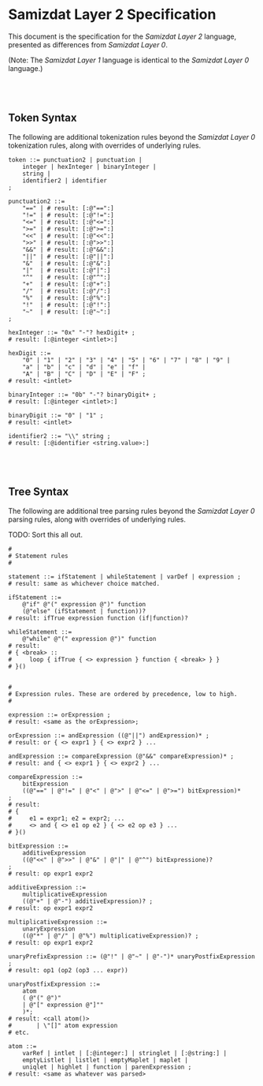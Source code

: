 Samizdat Layer 2 Specification
==============================

This document is the specification for the *Samizdat Layer 2* language,
presented as differences from *Samizdat Layer 0*.

(Note: The *Samizdat Layer 1* language is identical to the *Samizdat Layer 0*
language.)


<br><br>
Token Syntax
------------

The following are additional tokenization rules beyond the
*Samizdat Layer 0* tokenization rules, along with overrides of underlying
rules.

```
token ::= punctuation2 | punctuation |
    integer | hexInteger | binaryInteger |
    string |
    identifier2 | identifier
;

punctuation2 ::=
    "==" | # result: [:@"==":]
    "!=" | # result: [:@"!=":]
    "<=" | # result: [:@"<=":]
    ">=" | # result: [:@">=":]
    "<<" | # result: [:@"<<":]
    ">>" | # result: [:@">>":]
    "&&" | # result: [:@"&&":]
    "||" | # result: [:@"||":]
    "&"  | # result: [:@"&":]
    "|"  | # result: [:@"|":]
    "^"  | # result: [:@"^":]
    "+"  | # result: [:@"+":]
    "/"  | # result: [:@"/":]
    "%"  | # result: [:@"%":]
    "!"  | # result: [:@"!":]
    "~"  | # result: [:@"~":]
;

hexInteger ::= "0x" "-"? hexDigit+ ;
# result: [:@integer <intlet>:]

hexDigit ::=
    "0" | "1" | "2" | "3" | "4" | "5" | "6" | "7" | "8" | "9" |
    "a" | "b" | "c" | "d" | "e" | "f" |
    "A" | "B" | "C" | "D" | "E" | "F" ;
# result: <intlet>

binaryInteger ::= "0b" "-"? binaryDigit+ ;
# result: [:@integer <intlet>:]

binaryDigit ::= "0" | "1" ;
# result: <intlet>

identifier2 ::= "\\" string ;
# result: [:@identifier <string.value>:]
```


<br><br>
Tree Syntax
-----------

The following are additional tree parsing rules beyond the
*Samizdat Layer 0* parsing rules, along with overrides of underlying
rules.

TODO: Sort this all out.

```
#
# Statement rules
#

statement ::= ifStatement | whileStatement | varDef | expression ;
# result: same as whichever choice matched.

ifStatement ::=
    @"if" @"(" expression @")" function
    (@"else" (ifStatement | function))?
# result: ifTrue expression function (if|function)?

whileStatement ::=
    @"while" @"(" expression @")" function
# result:
# { <break> ::
#     loop { ifTrue { <> expression } function { <break> } }
# }()


#
# Expression rules. These are ordered by precedence, low to high.
#

expression ::= orExpression ;
# result: <same as the orExpression>;

orExpression ::= andExpression ((@"||") andExpression)* ;
# result: or { <> expr1 } { <> expr2 } ...

andExpression ::= compareExpression (@"&&" compareExpression)* ;
# result: and { <> expr1 } { <> expr2 } ...

compareExpression ::=
    bitExpression
    ((@"==" | @"!=" | @"<" | @">" | @"<=" | @">=") bitExpression)*
;
# result:
# {
#     e1 = expr1; e2 = expr2; ...
#     <> and { <> e1 op e2 } { <> e2 op e3 } ...
# }()

bitExpression ::=
    additiveExpression
    ((@"<<" | @">>" | @"&" | @"|" | @"^") bitExpressione)?
;
# result: op expr1 expr2

additiveExpression ::=
    multiplicativeExpression
    ((@"+" | @"-") additiveExpression)? ;
# result: op expr1 expr2

multiplicativeExpression ::=
    unaryExpression
    ((@"*" | @"/" | @"%") multiplicativeExpression)? ;
# result: op expr1 expr2

unaryPrefixExpression ::= (@"!" | @"~" | @"-")* unaryPostfixExpression ;
# result: op1 (op2 (op3 ... expr))

unaryPostfixExpression ::=
    atom
    ( @"(" @")"
    | @"[" expression @"]""
    )*;
# result: <call atom()>
#       | \"[]" atom expression
# etc.

atom ::=
    varRef | intlet | [:@integer:] | stringlet | [:@string:] |
    emptyListlet | listlet | emptyMaplet | maplet |
    uniqlet | highlet | function | parenExpression ;
# result: <same as whatever was parsed>
```
